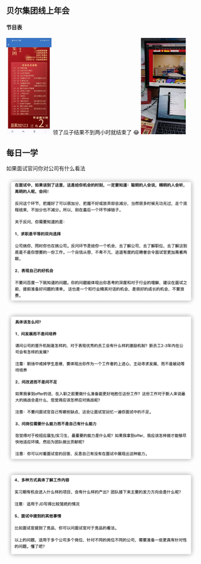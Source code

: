 

## 贝尔集团线上年会

#### 节目表

<img src="../Untitled.assets/image-20210203170602709.png" style="zoom: 25%;"/> 	
	领了瓜子结果不到两小时就结束了 😂
<img src="../Untitled.assets/image-20210203171510807.png" style="zoom: 25%;"/>

## 每日一学

如果面试官问你对公司有什么看法

![image-20210203174252755](02-03年会.assets/image-20210203174252755.png)

![image-20210203174346688](02-03年会.assets/image-20210203174346688.png)

![image-20210203174428306](02-03年会.assets/image-20210203174428306.png)